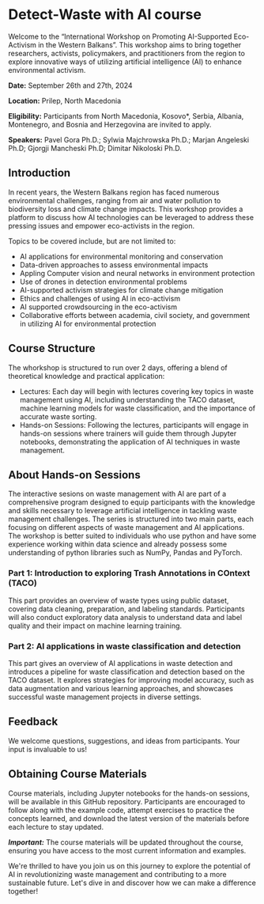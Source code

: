 # Detect-Waste with AI course

Welcome to the “International Workshop on Promoting AI-Supported Eco-Activism in the Western Balkans”. 
This workshop aims to bring together researchers, activists, policymakers, and practitioners from the region to explore innovative ways of utilizing artificial intelligence (AI) to enhance environmental activism.

**Date:** September 26th and 27th, 2024

**Location:** Prilep, North Macedonia

**Eligibility:** Participants from North Macedonia, Kosovo*, Serbia, Albania, Montenegro, and Bosnia and Herzegovina are invited to apply.

**Speakers:**  Pavel Gora Ph.D.; Sylwia Majchrowska Ph.D.; Marjan Angeleski Ph.D; Gjorgji Mancheski Ph.D; Dimitar Nikoloski Ph.D. 

## Introduction
In recent years, the Western Balkans region has faced numerous environmental challenges, ranging from air and water pollution to biodiversity loss and climate change impacts. This workshop provides a platform to discuss how AI technologies can be leveraged to address these pressing issues and empower eco-activists in the region.

Topics to be covered include, but are not limited to:
- AI applications for environmental monitoring and conservation
- Data-driven approaches to assess environmental impacts
- Appling Computer vision and neural networks in environment protection   
- Use of drones in detection environmental problems
- AI-supported activism strategies for climate change mitigation
- Ethics and challenges of using AI in eco-activism
- AI supported crowdsourcing in the eco-activism  
- Collaborative efforts between academia, civil society, and government in utilizing AI for environmental protection

## Course Structure
The whorkshop is structured to run over 2 days, offering a blend of theoretical knowledge and practical application:
- Lectures: Each day will begin with lectures covering key topics in waste management using AI, including understanding the TACO dataset, machine learning models for waste classification, and the importance of accurate waste sorting.
- Hands-on Sessions: Following the lectures, participants will engage in hands-on sessions where trainers will guide them through Jupyter notebooks, demonstrating the application of AI techniques in waste management.

## About Hands-on Sessions
The interactive sesions on waste management with AI are part of a comprehensive program designed to equip participants with the knowledge and skills necessary to leverage artificial intelligence in tackling waste management challenges. The series is structured into two main parts, each focusing on different aspects of waste management and AI applications. The workshop is better suited to individuals who use python and have some experience working within data science and already possess some understanding of python libraries such as NumPy, Pandas and PyTorch.

### Part 1: Introduction to exploring Trash Annotations in COntext (TACO)
This part provides an overview of waste types using public dataset, covering data cleaning, preparation, and labeling standards. Participants will also conduct exploratory data analysis to understand data and label quality and their impact on machine learning training.

### Part 2: AI applications in waste classification and detection
This part gives an overview of AI applications in waste detection and introduces a pipeline for waste classification and detection based on the TACO dataset. It explores strategies for improving model accuracy, such as data augmentation and various learning approaches, and showcases successful waste management projects in diverse settings.

## Feedback
We welcome questions, suggestions, and ideas from participants. Your input is invaluable to us!


## Obtaining Course Materials
Course materials, including Jupyter notebooks for the hands-on sessions, will be available in this GitHub repository. Participants are encouraged to follow along with the example code, attempt exercises to practice the concepts learned, and download the latest version of the materials before each lecture to stay updated.

***Important:*** The course materials will be updated throughout the course, ensuring you have access to the most current information and examples.

We're thrilled to have you join us on this journey to explore the potential of AI in revolutionizing waste management and contributing to a more sustainable future. Let's dive in and discover how we can make a difference together!

